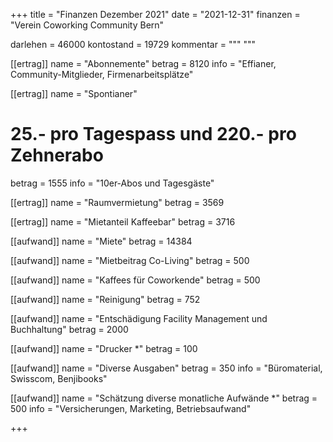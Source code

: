 +++
title = "Finanzen Dezember 2021"
date = "2021-12-31"
finanzen = "Verein Coworking Community Bern"

darlehen = 46000
kontostand = 19729
kommentar = """
"""

[[ertrag]]
name = "Abonnemente"
betrag = 8120 
info = "Effianer, Community-Mitglieder, Firmenarbeitsplätze"

[[ertrag]]
name = "Spontianer"
# 25.- pro Tagespass und 220.- pro Zehnerabo
betrag = 1555
info = "10er-Abos und Tagesgäste"

[[ertrag]]
name = "Raumvermietung"
betrag = 3569

[[ertrag]]
name = "Mietanteil Kaffeebar"
betrag = 3716


[[aufwand]]
name = "Miete"
betrag = 14384

[[aufwand]]
name = "Mietbeitrag Co-Living"
betrag = 500

[[aufwand]]
name = "Kaffees für Coworkende"
betrag = 500

[[aufwand]]
name = "Reinigung"
betrag = 752

[[aufwand]]
name = "Entschädigung Facility Management und Buchhaltung"
betrag = 2000

[[aufwand]]
name = "Drucker *"
betrag = 100

[[aufwand]]
name = "Diverse Ausgaben"
betrag = 350
info = "Büromaterial, Swisscom, Benjibooks"

[[aufwand]]
name = "Schätzung diverse monatliche Aufwände *"
betrag = 500
info = "Versicherungen, Marketing, Betriebsaufwand"

+++
